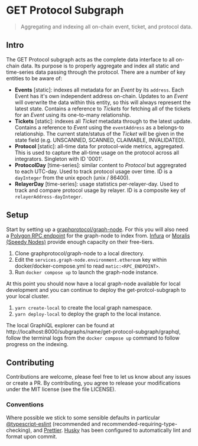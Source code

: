 # GET Protocol Subgraph

> Aggregating and indexing all on-chain event, ticket, and protocol data.

## Intro

The GET Protocol subgraph acts as the complete data interface to all on-chain data. Its purpose is to properly aggregate and index all static and time-series data passing through the protocol. There are a number of key entities to be aware of:

- **Events** [static]: indexes all metadata for an _Event_ by its `address`. Each Event has it's own independent address on-chain. Updates to an _Event_ will overwrite the data within this entity, so this will always represent the latest state. Contains a reference to _Tickets_ for fetching all of the tickets for an _Event_ using its one-to-many relationship.
- **Tickets** [static]: indexes all _Ticket_ metadata through to the latest update. Contains a reference to _Event_ using the `eventAddress` as a belongs-to relationship. The current state/status of the _Ticket_ will be given in the state field (e.g. UNSCANNED, SCANNED, CLAIMABLE, INVALIDATED).
- **Protocol** [static]: all-time data for protocol-wide metrics, aggregated. This is used to capture the all-time usage on the protocol across all integrators. Singleton with ID '0001'.
- **ProtocolDay** [time-series]: similar content to _Protocol_ but aggregrated to each UTC-day. Used to track protocol usage over time. ID is a `dayInteger` from the unix epoch (unix / 86400).
- **RelayerDay** [time-series]: usage statistics per-relayer-day. Used to track and compare protocol usage by relayer. ID is a composite key of `relayerAddress-dayInteger`.

## Setup

Start by setting up a [graphprotocol/graph-node](https://github.com/graphprotocol/graph-node). For this you will also need a [Polygon RPC endpoint](https://docs.matic.network/docs/develop/network-details/network/) for the graph-node to index from. [Infura](https://infura.io/) or [Moralis (Speedy Nodes)](https://moralis.io/) provide enough capacity on their free-tiers.

1. Clone graphprotocol/graph-node to a local directory.
2. Edit the `services.graph-node.environment.ethereum` key within docker/docker-compose.yml to read `matic:<RPC_ENDPOINT>`.
3. Run `docker compose up` to launch the graph-node instance.

At this point you should now have a local graph-node available for local development and you can continue to deploy the get-protcol-subgraph to your local cluster.

1. `yarn create-local` to create the local graph namespace.
2. `yarn deploy-local` to deploy the graph to the local instance.

The local GraphiQL explorer can be found at http://localhost:8000/subgraphs/name/get-protocol-subgraph/graphql, follow the terminal logs from the `docker compose up` command to follow progress on the indexing.

## Contributing

Contributions are welcome, please feel free to let us know about any issues or create a PR. By contributing, you agree to release your modifications under the MIT license (see the file LICENSE).

### Conventions

Where possible we stick to some sensible defaults in particular [@typescript-eslint](https://www.npmjs.com/package/@typescript-eslint/eslint-plugin) (recommended and recommended-requiring-type-checking), and [Prettier](https://prettier.io/docs/en/index.html). [Husky](https://github.com/typicode/husky) has been configured to automatically lint and format upon commit.
